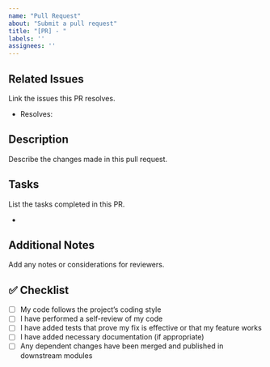 ```yaml
---
name: "Pull Request"
about: "Submit a pull request"
title: "[PR] - "
labels: ''
assignees: ''
---
```


## Related Issues
Link the issues this PR resolves.

- Resolves: 

## Description
Describe the changes made in this pull request.

## Tasks
List the tasks completed in this PR.

- 

## Additional Notes
Add any notes or considerations for reviewers.

## ✅ Checklist
- [ ] My code follows the project’s coding style
- [ ] I have performed a self-review of my code
- [ ] I have added tests that prove my fix is effective or that my feature works
- [ ] I have added necessary documentation (if appropriate)
- [ ] Any dependent changes have been merged and published in downstream modules
